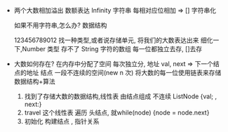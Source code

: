 - 两个大数相加溢出
    数额表达 Infinity  字符串
    每相对应位相加 => []
    字符串化


    如果不用字符串,怎么办?
    数据结构

    123456789012
    找一种类型,或者说存储单元,  将我们的大数表达出来
    细化一下,Number  类型  存不了
    String  字符的数组
    每一位都独立去存,  []去存


- 大数如何存在?
    在内存中分配了空间  每次独立分, 地址 val, next  => 下一个结点的地址
     结点 一段不连续的空间(new n 次) 将大数的每一位使用链表来存储
    数据结构+算法

    1. 找到了存储大数的数据结构,线性表 由结点组成
        不连续 ListNode {val; , next:}
    2. travel 这个线性表  遍历
        头结点, 就while(node) {node = node.next}
    3. 初始化
        构建结点 , 指针关系